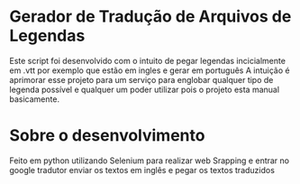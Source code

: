 # Gerador de Tradução de Arquivos de Legendas
Este script foi desenvolvido com o intuito de pegar legendas incicialmente em .vtt por exemplo que estão em ingles e gerar em português
A intuição é aprimorar esse projeto para um serviço para englobar qualquer tipo de legenda possível e qualquer um poder utilizar pois o projeto esta manual basicamente.

# Sobre o desenvolvimento
Feito em python utilizando Selenium para realizar web Srapping e entrar no google tradutor enviar os textos em inglês e pegar os textos traduzidos
